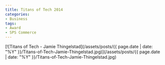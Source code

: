 ```yaml
---
title: Titans of Tech 2014
categories:
- Business
tags:
- Award
- SPS Commerce
---
```


[![Titans of Tech - Jamie Thingelstad](/assets/posts/{{ page.date | date: "%Y" }}/Titans-of-Tech-Jamie-Thingelstad.jpg)](/assets/posts/{{ page.date | date: "%Y" }}/Titans-of-Tech-Jamie-Thingelstad.jpg)
